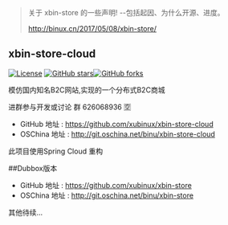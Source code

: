 > 关于 xbin-store 的一些声明! --包括起因、为什么开源、进度。
>
> http://binux.cn/2017/05/08/xbin-store/

## xbin-store-cloud
[![License](https://img.shields.io/badge/license-GPL-blue.svg)](LICENSE)
[![GitHub stars](https://img.shields.io/github/stars/xubinux/xbin-store-cloud.svg?style=social&label=Stars)](https://github.com/xubinux/xbin-store-cloud)[![GitHub forks](https://img.shields.io/github/forks/xubinux/xbin-store-cloud.svg?style=social&label=Fork)](https://github.com/xubinux/xbin-store-cloud)

模仿国内知名B2C网站,实现的一个分布式B2C商城

进群参与开发或讨论 群 626068936 :u7a7a: 

* GitHub 地址 : https://github.com/xubinux/xbin-store-cloud
* OSChina 地址 : http://git.oschina.net/binu/xbin-store-cloud


此项目使用Spring Cloud 重构

##Dubbox版本
* GitHub 地址 : https://github.com/xubinux/xbin-store
* OSChina 地址 : http://git.oschina.net/binu/xbin-store

其他待续...